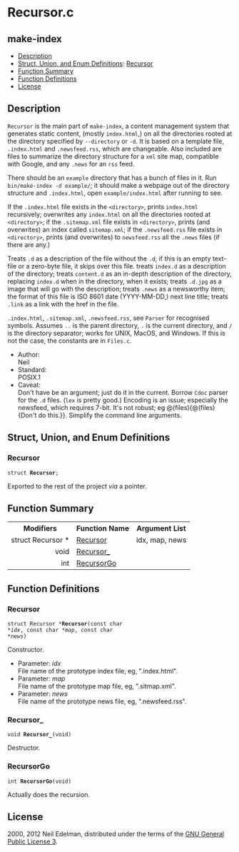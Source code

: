 # Recursor\.c #

## make\-index ##

 * [Description](#user-content-preamble)
 * [Struct, Union, and Enum Definitions](#user-content-tag): [Recursor](#user-content-tag-6d9a56d2)
 * [Function Summary](#user-content-summary)
 * [Function Definitions](#user-content-fn)
 * [License](#user-content-license)

## <a id = "user-content-preamble" name = "user-content-preamble">Description</a> ##

`Recursor` is the main part of `make-index`, a content management system that generates static content, \(mostly `index.html`,\) on all the directories rooted at the directory specified by `--directory` or `-d`\. It is based on a template file, `.index.html` and `.newsfeed.rss`, which are changeable\. Also included are files to summarize the directory structure for a `xml` site map, compatible with Google, and any `.news` for an `rss` feed\.

There should be an `example` directory that has a bunch of files in it\. Run `bin/make-index -d example/`; it should make a webpage out of the directory structure and `.index.html`, open `example/index.html` after running to see\.

If the `.index.html` file exists in the `<directory>`, prints `index.html` recursively; overwrites any `index.html` on all the directories rooted at `<directory>`; if the `.sitemap.xml` file exists in `<directory>`, prints \(and overwrites\) an index called `sitemap.xml`; if the `.newsfeed.rss` file exists in `<directory>`, prints \(and overwrites\) to `newsfeed.rss` all the `.news` files \(if there are any\.\)

Treats `.d` as a description of the file without the `.d`; if this is an empty text\-file or a zero\-byte file, it skips over this file\. treats `index.d` as a description of the directory; treats `content.d` as an in\-depth description of the directory, replacing `index.d` when in the directory, when it exists; treats `.d.jpg` as a image that will go with the description; treats `.news` as a newsworthy item; the format of this file is ISO 8601 date \(YYYY\-MM\-DD,\) next line title; treats `.link` as a link with the href in the file\.

`.index.html`, `.sitemap.xml`, `.newsfeed.rss`, see `Parser` for recognised symbols\. Assumes `..` is the parent directory, `.` is the current directory, and `/` is the directory separator; works for UNIX, MacOS, and Windows\. If this is not the case, the constants are in `Files.c`\.



 * Author:  
   Neil
 * Standard:  
   POSIX\.1
 * Caveat:  
   Don't have <directory> be an argument; just do it in the current\. Borrow `Cdoc` parser for the `.d` files\. \(`lex` is pretty good\.\) Encoding is an issue; especially the newsfeed, which requires 7\-bit\. It's not robust; eg @\(files\)\{@\(files\)\{Don't do this\.\}\}\. Simplify the command line arguments\.


## <a id = "user-content-tag" name = "user-content-tag">Struct, Union, and Enum Definitions</a> ##

### <a id = "user-content-tag-6d9a56d2" name = "user-content-tag-6d9a56d2">Recursor</a> ###

<code>struct <strong>Recursor</strong>;</code>

Exported to the rest of the project _via_ a pointer\.



## <a id = "user-content-summary" name = "user-content-summary">Function Summary</a> ##

<table>

<tr><th>Modifiers</th><th>Function Name</th><th>Argument List</th></tr>

<tr><td align = right>struct Recursor *</td><td><a href = "#user-content-fn-6d9a56d2">Recursor</a></td><td>idx, map, news</td></tr>

<tr><td align = right>void</td><td><a href = "#user-content-fn-16f63ff7">Recursor_</a></td><td></td></tr>

<tr><td align = right>int</td><td><a href = "#user-content-fn-9dbb04a0">RecursorGo</a></td><td></td></tr>

</table>



## <a id = "user-content-fn" name = "user-content-fn">Function Definitions</a> ##

### <a id = "user-content-fn-6d9a56d2" name = "user-content-fn-6d9a56d2">Recursor</a> ###

<code>struct Recursor *<strong>Recursor</strong>(const char *<em>idx</em>, const char *<em>map</em>, const char *<em>news</em>)</code>

Constructor\.

 * Parameter: _idx_  
   File name of the prototype index file, eg, "\.index\.html"\.
 * Parameter: _map_  
   File name of the prototype map file, eg, "\.sitmap\.xml"\.
 * Parameter: _news_  
   File name of the prototype news file, eg, "\.newsfeed\.rss"\.




### <a id = "user-content-fn-16f63ff7" name = "user-content-fn-16f63ff7">Recursor_</a> ###

<code>void <strong>Recursor_</strong>(void)</code>

Destructor\.



### <a id = "user-content-fn-9dbb04a0" name = "user-content-fn-9dbb04a0">RecursorGo</a> ###

<code>int <strong>RecursorGo</strong>(void)</code>

Actually does the recursion\.





## <a id = "user-content-license" name = "user-content-license">License</a> ##

2000, 2012 Neil Edelman, distributed under the terms of the [GNU General Public License 3](https://opensource.org/licenses/GPL-3.0)\.



